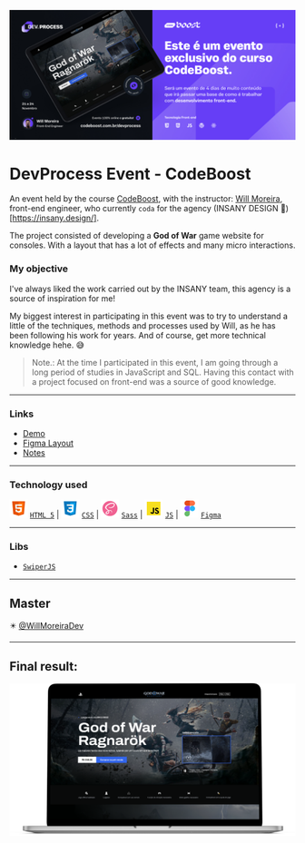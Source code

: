 [![BANNER DevProcess](/img/banner-event.jpg)](https://codeboost.com.br/devprocess/)

# DevProcess Event - CodeBoost

An event held by the course [CodeBoost](https://codeboost.com.br/), with the instructor: [Will Moreira](https://github.com/WillMoreiraDev), front-end engineer, who currently `coda` for the agency (INSANY DESIGN 🤘)[https://insany.design/].

The project consisted of developing a **God of War** game website for consoles. With a layout that has a lot of effects and many micro interactions.

### My objective

I've always liked the work carried out by the INSANY team, this agency is a source of inspiration for me!

My biggest interest in participating in this event was to try to understand a little of the techniques, methods and processes used by Will, as he has been following his work for years. And of course, get more technical knowledge hehe. :sweat_smile:

> Note.: At the time I participated in this event, I am going through a long period of studies in JavaScript and SQL. Having this contact with a project focused on front-end was a source of good knowledge.

---

### Links

- [Demo](https://codeboost.com.br/projetos/god/)
- [Figma Layout](https://www.figma.com/file/fsIw98OV6l3VMRnU8HKtKr/Codeboost---God-of-War-Ragnarok?node-id=0%3A1&t=ktyXg004HCI6AKye-1)
- [Notes](/NOTES.md)

---

### Technology used
![HTML](/img/icones/html5.svg) [`HTML 5`](https://developer.mozilla.org/pt-BR/docs/Web/HTML) | ![CSS 3](/img/icones/css3.svg) [`CSS`](https://developer.mozilla.org/pt-BR/docs/Web/CSS) | ![Sass](/img/icones/sass.svg) [`Sass`](https://github.com/sass) | ![JavaScript](/img/icones/javascript.svg) [`JS`](https://developer.mozilla.org/pt-BR/docs/Web/JavaScript) | ![Figma](/img/icones/figma.svg) [`Figma`](https://www.figma.com/)

---

### Libs
- [`SwiperJS`](https://github.com/nolimits4web/swiper)

---

## Master

:eight_pointed_black_star: [@WillMoreiraDev](https://github.com/WillMoreiraDev)

---

## Final result:

[![Banner Resutado Final](/img/the-end-mockup.png)](https://codeboost.com.br/projetos/god/)

&#xa0;